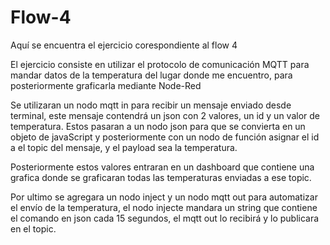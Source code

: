 # Flow-4
Aquí se encuentra el ejercicio corespondiente al flow 4

El ejercicio consiste en utilizar el protocolo de comunicación MQTT para mandar datos de la temperatura del lugar donde me encuentro, para posteriormente graficarla mediante Node-Red

Se utilizaran un nodo mqtt in para recibir un mensaje enviado desde terminal, este mensaje contendrá un json con 2 valores, un id y un valor de temperatura. 
Estos pasaran a un nodo json para que se convierta en un objeto de javaScript y posteriormente con un nodo de función asignar el id a el topic del mensaje, y el payload sea la temperatura.

Posteriormente estos valores entraran en un dashboard que contiene una grafica donde se graficaran todas las temperaturas enviadas a ese topic.

Por ultimo se agregara un nodo inject y un nodo mqtt out para automatizar el envío de la temperatura, el nodo injecte mandara un string que contiene el comando en json cada 15 segundos, el mqtt out lo recibirá y lo publicara en el topic.